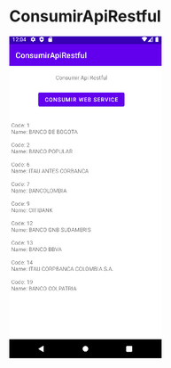 # ConsumirApiRestful
![principal](https://github.com/AdrianVeas/ConsumirApiRestful/blob/master/Captura.PNG)
